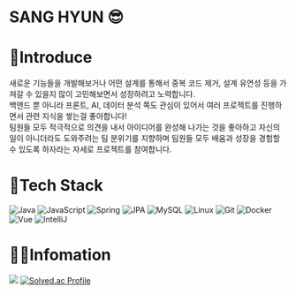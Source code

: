 # SANG HYUN 😎

# 💬Introduce
새로운 기능들을 개발해보거나 어떤 설계를 통해서 중복 코드 제거, 설계 유연성 등을 가져갈 수 있을지 많이 고민해보면서 성장하려고 노력합니다.  
백엔드 뿐 아니라 프론트, AI, 데이터 분석 쪽도 관심이 있어서 여러 프로젝트를 진행하면서 관련 지식을 쌓는걸 좋아합니다!  
팀원들 모두 적극적으로 의견을 내서 아이디어를 완성해 나가는 것을 좋아하고 자신의 일이 아니더라도 도와주려는 팀 분위기를 지향하며 팀원들 모두 배움과 성장을 경험할 수 있도록 하자라는 자세로 프로젝트를 참여합니다.
  
# 💪Tech Stack
![Java](https://img.shields.io/badge/Java-007396?style=for-the-badge&logo=openjdk&logoColor=white)
![JavaScript](https://img.shields.io/badge/JavaScript-F7DF1E?style=for-the-badge&logo=JavaScript&logoColor=white)
![Spring](https://img.shields.io/badge/Spring-6DB33F?style=for-the-badge&logo=Spring&logoColor=white)
![JPA](https://img.shields.io/badge/JPA-000000?style=for-the-badge&logo=Hibernate&logoColor=white)
![MySQL](https://img.shields.io/badge/MySQL-4479A1?style=for-the-badge&logo=MySQL&logoColor=white)
![Linux](https://img.shields.io/badge/Linux-FCC624?style=for-the-badge&logo=Linux&logoColor=white)
![Git](https://img.shields.io/badge/Git-F05032?style=for-the-badge&logo=Git&logoColor=white)
![Docker](https://img.shields.io/badge/Docker-2496ED?style=for-the-badge&logo=Docker&logoColor=white)
![Vue](https://img.shields.io/badge/Vue-4FC08D?style=for-the-badge&logo=Vue.js&logoColor=white)
![IntelliJ](https://img.shields.io/badge/IntelliJ-000000?style=for-the-badge&logo=intellijidea&logoColor=white)  
  
# 👨‍💻Infomation
![](https://github-readme-stats.vercel.app/api/top-langs/?username=tkdgus97&layout=donut)
[![Solved.ac Profile](http://mazassumnida.wtf/api/v2/generate_badge?boj=breakking)](https://solved.ac/breakking/)
